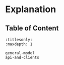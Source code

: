 # Explanation

## Table of Content

```{toctree}
:titlesonly:
:maxdepth: 1

general-model
api-and-clients
```
